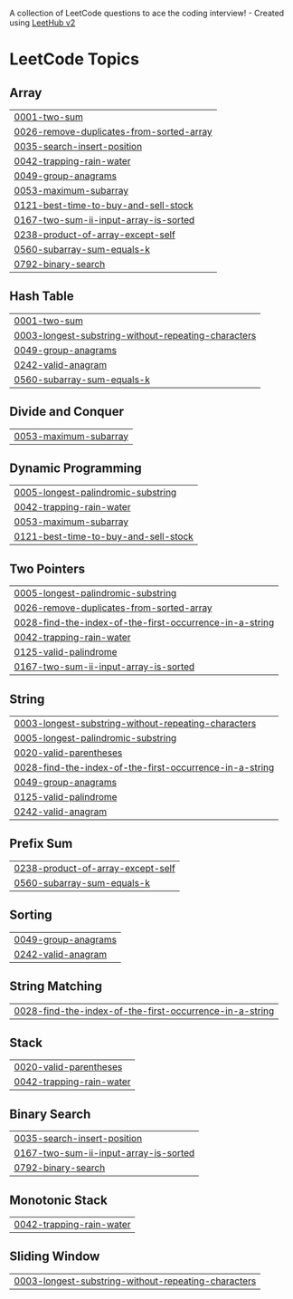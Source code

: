 A collection of LeetCode questions to ace the coding interview! - Created using [LeetHub v2](https://github.com/arunbhardwaj/LeetHub-2.0)
<!---LeetCode Topics Start-->
# LeetCode Topics
## Array
|  |
| ------- |
| [0001-two-sum](https://github.com/siddu11-1/DSA/tree/master/0001-two-sum) |
| [0026-remove-duplicates-from-sorted-array](https://github.com/siddu11-1/DSA/tree/master/0026-remove-duplicates-from-sorted-array) |
| [0035-search-insert-position](https://github.com/siddu11-1/DSA/tree/master/0035-search-insert-position) |
| [0042-trapping-rain-water](https://github.com/siddu11-1/DSA/tree/master/0042-trapping-rain-water) |
| [0049-group-anagrams](https://github.com/siddu11-1/DSA/tree/master/0049-group-anagrams) |
| [0053-maximum-subarray](https://github.com/siddu11-1/DSA/tree/master/0053-maximum-subarray) |
| [0121-best-time-to-buy-and-sell-stock](https://github.com/siddu11-1/DSA/tree/master/0121-best-time-to-buy-and-sell-stock) |
| [0167-two-sum-ii-input-array-is-sorted](https://github.com/siddu11-1/DSA/tree/master/0167-two-sum-ii-input-array-is-sorted) |
| [0238-product-of-array-except-self](https://github.com/siddu11-1/DSA/tree/master/0238-product-of-array-except-self) |
| [0560-subarray-sum-equals-k](https://github.com/siddu11-1/DSA/tree/master/0560-subarray-sum-equals-k) |
| [0792-binary-search](https://github.com/siddu11-1/DSA/tree/master/0792-binary-search) |
## Hash Table
|  |
| ------- |
| [0001-two-sum](https://github.com/siddu11-1/DSA/tree/master/0001-two-sum) |
| [0003-longest-substring-without-repeating-characters](https://github.com/siddu11-1/DSA/tree/master/0003-longest-substring-without-repeating-characters) |
| [0049-group-anagrams](https://github.com/siddu11-1/DSA/tree/master/0049-group-anagrams) |
| [0242-valid-anagram](https://github.com/siddu11-1/DSA/tree/master/0242-valid-anagram) |
| [0560-subarray-sum-equals-k](https://github.com/siddu11-1/DSA/tree/master/0560-subarray-sum-equals-k) |
## Divide and Conquer
|  |
| ------- |
| [0053-maximum-subarray](https://github.com/siddu11-1/DSA/tree/master/0053-maximum-subarray) |
## Dynamic Programming
|  |
| ------- |
| [0005-longest-palindromic-substring](https://github.com/siddu11-1/DSA/tree/master/0005-longest-palindromic-substring) |
| [0042-trapping-rain-water](https://github.com/siddu11-1/DSA/tree/master/0042-trapping-rain-water) |
| [0053-maximum-subarray](https://github.com/siddu11-1/DSA/tree/master/0053-maximum-subarray) |
| [0121-best-time-to-buy-and-sell-stock](https://github.com/siddu11-1/DSA/tree/master/0121-best-time-to-buy-and-sell-stock) |
## Two Pointers
|  |
| ------- |
| [0005-longest-palindromic-substring](https://github.com/siddu11-1/DSA/tree/master/0005-longest-palindromic-substring) |
| [0026-remove-duplicates-from-sorted-array](https://github.com/siddu11-1/DSA/tree/master/0026-remove-duplicates-from-sorted-array) |
| [0028-find-the-index-of-the-first-occurrence-in-a-string](https://github.com/siddu11-1/DSA/tree/master/0028-find-the-index-of-the-first-occurrence-in-a-string) |
| [0042-trapping-rain-water](https://github.com/siddu11-1/DSA/tree/master/0042-trapping-rain-water) |
| [0125-valid-palindrome](https://github.com/siddu11-1/DSA/tree/master/0125-valid-palindrome) |
| [0167-two-sum-ii-input-array-is-sorted](https://github.com/siddu11-1/DSA/tree/master/0167-two-sum-ii-input-array-is-sorted) |
## String
|  |
| ------- |
| [0003-longest-substring-without-repeating-characters](https://github.com/siddu11-1/DSA/tree/master/0003-longest-substring-without-repeating-characters) |
| [0005-longest-palindromic-substring](https://github.com/siddu11-1/DSA/tree/master/0005-longest-palindromic-substring) |
| [0020-valid-parentheses](https://github.com/siddu11-1/DSA/tree/master/0020-valid-parentheses) |
| [0028-find-the-index-of-the-first-occurrence-in-a-string](https://github.com/siddu11-1/DSA/tree/master/0028-find-the-index-of-the-first-occurrence-in-a-string) |
| [0049-group-anagrams](https://github.com/siddu11-1/DSA/tree/master/0049-group-anagrams) |
| [0125-valid-palindrome](https://github.com/siddu11-1/DSA/tree/master/0125-valid-palindrome) |
| [0242-valid-anagram](https://github.com/siddu11-1/DSA/tree/master/0242-valid-anagram) |
## Prefix Sum
|  |
| ------- |
| [0238-product-of-array-except-self](https://github.com/siddu11-1/DSA/tree/master/0238-product-of-array-except-self) |
| [0560-subarray-sum-equals-k](https://github.com/siddu11-1/DSA/tree/master/0560-subarray-sum-equals-k) |
## Sorting
|  |
| ------- |
| [0049-group-anagrams](https://github.com/siddu11-1/DSA/tree/master/0049-group-anagrams) |
| [0242-valid-anagram](https://github.com/siddu11-1/DSA/tree/master/0242-valid-anagram) |
## String Matching
|  |
| ------- |
| [0028-find-the-index-of-the-first-occurrence-in-a-string](https://github.com/siddu11-1/DSA/tree/master/0028-find-the-index-of-the-first-occurrence-in-a-string) |
## Stack
|  |
| ------- |
| [0020-valid-parentheses](https://github.com/siddu11-1/DSA/tree/master/0020-valid-parentheses) |
| [0042-trapping-rain-water](https://github.com/siddu11-1/DSA/tree/master/0042-trapping-rain-water) |
## Binary Search
|  |
| ------- |
| [0035-search-insert-position](https://github.com/siddu11-1/DSA/tree/master/0035-search-insert-position) |
| [0167-two-sum-ii-input-array-is-sorted](https://github.com/siddu11-1/DSA/tree/master/0167-two-sum-ii-input-array-is-sorted) |
| [0792-binary-search](https://github.com/siddu11-1/DSA/tree/master/0792-binary-search) |
## Monotonic Stack
|  |
| ------- |
| [0042-trapping-rain-water](https://github.com/siddu11-1/DSA/tree/master/0042-trapping-rain-water) |
## Sliding Window
|  |
| ------- |
| [0003-longest-substring-without-repeating-characters](https://github.com/siddu11-1/DSA/tree/master/0003-longest-substring-without-repeating-characters) |
<!---LeetCode Topics End-->